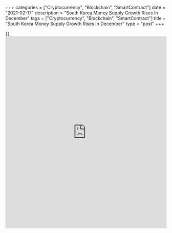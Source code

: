 +++
categories = ["Cryptocurrency", "Blockchain", "SmartContract"]
date = "2021-02-17"
description = "South Korea Money Supply Growth Rises In December"
tags = ["Cryptocurrency", "Blockchain", "SmartContract"]
title = "South Korea Money Supply Growth Rises In December"
type = "post"
+++

{{<iframe id="large-banner" src="https://www.bounty.group/#slide=3.0" width="100%" height="600" scrolling="no" style="border: 0px solid rgb(216, 221, 230); border-radius: 3px;">}}

South Korea's money supply growth rose in December, figures from Bank of
Korea showed on Wednesday.

M2, a broad measure of money supply, increased 9.8 percent year-on-year
in December, following a 9.7 percent increase in November.

On a monthly basis, M2 money supply rose 0.4 percent in December, slower
than 0.9 percent increase in the previous month.

The annual growth in liquidity indicator L fell to 8.3 percent in
December from 8.4 percent in the preceding month.

Liquidity of financial institutions grew 8.4 percent yearly in December,
following an 8.2 percent rise in the prior month.

For comments and feedback [contact](https://www.playgroundfx.com/contact/): editorial@rtt[news](https://www.letsplayfx.com/blog/forex-news-website/).com

[Economic News][1]

 **What parts of the world are seeing the best (and worst) economic
performances lately? Click[here][2] to check out our [Econ Scorecard][2]
and find out! See up-to-the-moment [ranking](https://www.playgroundfx.com/blog/crypto-exchange-ranking/)s for the best and worst
performers in [GDP][3], [unemployment rate][4], [inflation][5] and much
more.**

   1. www.rtt[news](https://www.letsplayfx.com/blog/forex-news-website/).com/Content/EconomicNews.aspx
   2. www.rtt[news](https://www.letsplayfx.com/blog/forex-news-website/).com/economic-scorecard/world-rank/unemployment-rate/highest-performance.aspx
   3. www.rtt[news](https://www.letsplayfx.com/blog/forex-news-website/).com/economic-scorecard/world-rank/GDP/highest-performance.aspx
   4. www.rtt[news](https://www.letsplayfx.com/blog/forex-news-website/).com/economic-scorecard/world-rank/unemployment-rate/lowest-performance.aspx
   5. www.rtt[news](https://www.letsplayfx.com/blog/forex-news-website/).com/economic-scorecard/world-rank/CPI/highest-performance.aspx